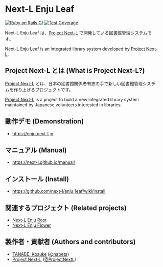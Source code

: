 # Next-L Enju Leaf
[![Ruby on Rails CI](https://github.com/next-l/enju_leaf/actions/workflows/rubyonrails.yml/badge.svg?branch=docker-1.3)](https://github.com/next-l/enju_leaf/actions/workflows/rubyonrails.yml)
[![Test Coverage](https://api.codeclimate.com/v1/badges/94c718eb65bff900f95f/test_coverage)](https://codeclimate.com/github/next-l/enju_leaf/test_coverage)

Next-L Enju Leaf は、[Project Next-L](https://www.next-l.jp) で開発している図書館管理システムです。

Next-L Enju Leaf is an integrated library system developed by [Project
Next-L](https://www.next-l.jp).

## Project Next-L とは (What is Project Next-L?)
[Project Next-L](https://www.next-l.jp)
とは、日本の図書館関係者有志の手で新しい図書館管理システムを作り上げるプロジェクトです。

[Project Next-L](https://www.next-l.jp) is a project to build a new integrated
library system maintained by Japanese volunteers interested in libraries.

## 動作デモ (Demonstration)
* https://enju.next-l.jp


## マニュアル (Manual)
* https://next-l.github.io/manual/


## インストール (Install)
* https://github.com/next-l/enju_leaf/wiki/Install


## 関連するプロジェクト (Related projects)
* [Next-L Enju Root](https://github.com/next-l/enju_root)
* [Next-L Enju Flower](https://github.com/next-l/enju_flower)


## 製作者・貢献者 (Authors and contributors)
* [TANABE, Kosuke](https://github.com/nabeta) ([@nabeta](https://twitter.com/nabeta))
* [Project Next-L](https://www.next-l.jp) ([@ProjectNextL](https://twitter.com/ProjectNextL))
